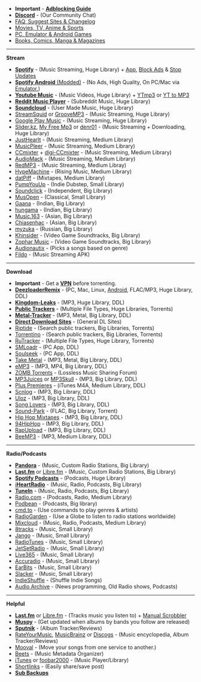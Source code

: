 * **Important** - [**Adblocking Guide**](https://github.com/freemediaheckyeah/streaming/wiki/Adblockers) 
* **[Discord](https://discord.gg/vgnaeka)** - (Our Community Chat)
* [FAQ, Suggest Sites & Changelog](https://redd.it/emesmu) 
* [Movies, TV, Anime & Sports](https://redd.it/a2csq0)
* [PC, Emulator & Android Games](https://redd.it/dhcmkw)
* [Books, Comics, Manga & Magazines](https://redd.it/cveubp)

***

**Stream**

* [**Spotify**](https://tinyurl.com/pwrdtpz) - (Music Streaming, Huge Library) + [App](https://tinyurl.com/y2muobwc), [Block Ads](https://tinyurl.com/spk9tdq) & [Stop Updates](https://redd.it/dmy571)
* [**Spotify Android** (Modded)](https://redd.it/d0zair) - (No Ads, High Quality, On PC/Mac via [Emulator.](https://tinyurl.com/pf7ahx8))
* [**Youtube Music**](https://tinyurl.com/qa2eg8d) - (Music Videos, Huge Library) + [YTmp3](https://tinyurl.com/vwasuvc) or [YT to MP3](https://tinyurl.com/y3ozslk7)
* [**Reddit Music Player**](https://tinyurl.com/y667vgmd) - (Subreddit Music, Huge Library)
* [**Soundcloud**](https://tinyurl.com/b7h9nfb) - (User Made Music, Huge Library) 
* [StreamSquid](https://tinyurl.com/y2zujlmp) or [GrooveMP3](https://tinyurl.com/hrsfbs5) - (Music Streaming, Huge Library)
* [Google Play Music](https://tinyurl.com/6n7dhhv) - (Music Streaming, Huge Library)
* [Slider.kz](https://tinyurl.com/yygmtore), [My Free Mp3](https://tinyurl.com/y89om7wl) or [denr01](https://tinyurl.com/yy3lxw57) - (Music Streaming + Downloading, Huge Library) 
* [JustHearIt](https://tinyurl.com/yyacuvhx) - (Music Streaming, Medium Library)
* [MusicPleer](https://tinyurl.com/y274w47p) - (Music Streaming, Medium Library)
* [CCmixter](https://tinyurl.com/zvc2v) + [digi-CCmixter](https://tinyurl.com/z7mr8n4) - (Music Streaming, Medium Library)
* [AudioMack](https://tinyurl.com/n2qpwo6) - (Music Streaming, Medium Library)
* [RedMP3](https://tinyurl.com/yy6684zq) - (Music Streaming, Medium Libray)
* [HypeMachine](https://tinyurl.com/yddwszob) - (Rising Music, Medium Library)
* [datPiff](https://tinyurl.com/yc2kdqrv) - (Mixtapes, Medium Library)
* [PumpYouUp](https://tinyurl.com/yxv96f35) - (Indie Dubstep, Small Library)
* [Soundclick](https://tinyurl.com/y5svmh6o) - (Independent, Big Library)
* [MusOpen](https://tinyurl.com/ns38edg) - (Classical, Small Library)
* [Gaana](https://tinyurl.com/yaknpkjq) - (Indian, Big Library)
* [hungama](https://tinyurl.com/y5arqz3c) - (Indian, Big Library)
* [Music.163](https://bit.ly/2woyzEO) - (Asian, Big Library)
* [Chiasenhac](https://tinyurl.com/yy5b5zgd) - (Asian, Big Library)
* [myzuka](https://tinyurl.com/y29u83uj) - (Russian, Big Library)
* [Khinsider](https://tinyurl.com/y977p8j4) - (Video Game Soundtracks, Big Library)
* [Zophar Music](https://tinyurl.com/v5txacn) - (Video Game Soundtracks, Big Library)
* [Audionautix](https://tinyurl.com/y2kk9a35) - (Picks a songs based on genre)
* [Fildo](https://tinyurl.com/tcouc6t) - (Music Streaming APK)

***

**Download**

* **Important** - Get a [**VPN**](https://github.com/freemediaheckyeah/streaming/wiki/VPNS) before torrenting. 
* [**DeezloaderRemix**](https://tinyurl.com/y4ehjenm) - (PC, Mac, Linux, [Android](https://tinyurl.com/y496866a), FLAC/MP3, Huge Library, DDL)
* [**Kingdom-Leaks**](https://tinyurl.com/y5725sqg) - (MP3, Huge Library, DDL)
* [**Public Trackers**](https://tinyurl.com/y2rfhvsy) - (Multiple File Types, Huge Libraries, Torrents)
* [**Metal-Tracker**](https://tinyurl.com/y4x9g85r) - (MP3, Metal, Big Library, DDL)
* [**Direct Download Sites**](https://tinyurl.com/t3vct42) - (General DL Sites)
* [Riptide](https://tinyurl.com/y2yfmfom) - (Search public trackers, Big Libraries, Torrents)
* [Torrentino](https://tinyurl.com/yythwmt3) - (Search public trackers, Big Libraries, Torrents)
* [RuTracker](https://tinyurl.com/yzl2n8s) - (Multiple File Types, Huge Library, Torrents)
* [SMLoadr](https://tinyurl.com/yy7h9tdd) - (PC App, DDL)
* [Soulseek](https://tinyurl.com/cubmtne) - (PC App, DDL)
* [Take Metal](https://tinyurl.com/y6txa9d2) - (MP3, Metal, Big Library, DDL)
* [eMP3](https://tinyurl.com/y6ctlhrl) - (MP3, MP4, Big Library, DDL)
* [ZOMB Torrents](https://tinyurl.com/5gua5k) - (Lossless Music Sharing Forum)
* [MP3Juices](https://tinyurl.com/yyhemsjk) or [MP3Skull](https://tinyurl.com/y5r3e4xk) - (MP3, Big Library, DDL)
* [Plus Premieres](https://tinyurl.com/y3g8dewf) - (iTunes M4A, Medium Library, DDL)
* [Scnlog](https://tinyurl.com/y934cds6) - (MP3, Big Library, DDL)
* [Uloz](https://tinyurl.com/y4zjjbxu) - (MP3, Big Library, DDL)
* [Song Lovers](https://tinyurl.com/y3lo62yc) - (MP3, Big Library, DDL)
* [Sound-Park](https://tinyurl.com/y676tq7k) - (FLAC, Big Library, Torrent)
* [Hip Hop Mixtapes](https://tinyurl.com/y4znz45t) - (MP3, Big Library, DDL)
* [94HipHop](https://tinyurl.com/y4yu5udz) - (MP3, Big Library, DDL)
* [RapUpload](https://tinyurl.com/y2ap6swu) - (MP3, Big Library, DDL)
* [BeeMP3](https://tinyurl.com/ldmpr6g) - (MP3, Medium Library, DDL)

***

**Radio/Podcasts**

* [**Pandora**](https://tinyurl.com/ydqahwd) - (Music, Custom Radio Stations, Big Library)
* [**Last.fm**](https://tinyurl.com/y4w45hof) or [Libre.fm](https://tinyurl.com/y5nca7qz) - (Music, Custom Radio Stations, Big Library)
* [**Spotify Podcasts**](https://tinyurl.com/y4kewb7d) - (Podcasts, Huge Library)
* [i**HeartRadio**](https://tinyurl.com/zfk6w8k) - (Music, Radio, Podcasts, Big Library)
* [**TuneIn**](https://tinyurl.com/yd7azvt7) - (Music, Radio, Podcasts, Big Library)
* [Radio.com](https://tinyurl.com/y3pedg3r) - (Podcasts, Radio, Medium Library)
* [Podbean](https://tinyurl.com/cgb5ak) - (Podcasts, Big library)
* [cmd.to](https://tinyurl.com/y2k6vsjr) - (Use commands to play genres & artists)
* [RadioGarden](https://tinyurl.com/y47799x5) - (Use a Globe to listen to radio stations worldwide)
* [Mixcloud](https://tinyurl.com/ndaz8a4) - (Music, Radio, Podcasts, Medium Library)
* [8tracks](https://tinyurl.com/kys9eaw) - (Music, Small Library)
* [Jango](https://tinyurl.com/28qtlh4) - (Music, Small Library)
* [RadioTunes](https://tinyurl.com/y5lplkba) - (Music, Small Library)
* [JetSetRadio](https://tinyurl.com/y2blehem) - (Music, Small Library)
* [Live365](https://tinyurl.com/y53nwfmd) - (Music, Small Library)
* [Accuradio](https://tinyurl.com/yd5ororb) - (Music, Small Library)
* [EarBits](https://tinyurl.com/y4z5aapt) - (Music, Small Library)
* [Slacker](https://tinyurl.com/djtoj6) - (Music, Small Library)
* [IndieShuffle](https://tinyurl.com/yynorjw7) - (Shuffle Indie Songs)
* [Audio Archive](https://tinyurl.com/y5qdkpeu) - (News programming, Old Radio shows, Podcasts)

***

**Helpful**

* [**Last.fm**](https://tinyurl.com/y4w45hof) or [Libre.fm](https://tinyurl.com/y5nca7qz) - (Tracks music you listen to) + [Manual Scrobbler](https://tinyurl.com/y5ltluqy)
* [**Muspy**](https://tinyurl.com/9u24kua) - (Get updated when albums by bands you follow are released)
* [**Sputnik**](https://tinyurl.com/y4s2jj6n) - (Album Tracker/Reviews)
* [RateYourMusic](https://tinyurl.com/pyfrmb5), [MusicBrainz](https://tinyurl.com/oeoo2d7) or [Discogs](https://tinyurl.com/y8m4o562) - (Music encyclopedia, Album Tracker/Reviews)
* [Mooval](https://tinyurl.com/y4kbfpag) - (Move your songs from one service to another.)
* [Beets](https://tinyurl.com/ho3mz7z) - (Music Metadata Organizer)
* [iTunes](https://tinyurl.com/cmgnnzt) or [foobar2000](https://tinyurl.com/l7lz78d) - (Music Player/Library)
* [Shortlinks](https://github.com/freemediaheckyeah/Music/wiki/Shortlinks) - (Easily share/save post)
* [**Sub Backups**](https://github.com/freemediaheckyeah/streaming/wiki/r-freemediaheckyeah-Backups)
